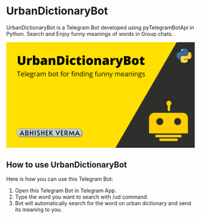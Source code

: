 # UrbanDictionaryBot
UrbanDictionaryBot is a Telegram Bot developed using pyTelegramBotApi in Python. Search and Enjoy funny meanings of words in Group chats.

![UrbanDictionaryBot](https://raw.githubusercontent.com/w3Abhishek/LocalHost/master/20210410_145811_0000.png)

## How to use UrbanDictionaryBot
Here is how you can use this Telegram Bot:
1. Open this Telegram Bot in Telegram App.
2. Type the word you want to search with /ud command.
3. Bot will automatically search for the word on urban dictionary and send its meaning to you.
